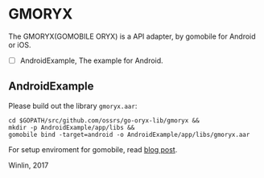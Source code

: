 # GMORYX

The GMORYX(GOMOBILE ORYX) is a API adapter, by gomobile for Android or iOS.

- [ ] AndroidExample, The example for Android.

## AndroidExample

Please build out the library `gmoryx.aar`:

```
cd $GOPATH/src/github.com/ossrs/go-oryx-lib/gmoryx &&
mkdir -p AndroidExample/app/libs &&
gomobile bind -target=android -o AndroidExample/app/libs/gmoryx.aar
```

For setup enviroment for gomobile, read [blog post](http://blog.csdn.net/win_lin/article/details/60956485).

Winlin, 2017


